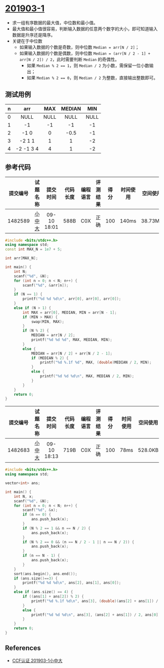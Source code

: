 # [201903-1](http://118.190.20.162/view.page?gpid=T89)

- 求一组有序数据的最大值，中位数和最小值。
- 最大值和最小值很容易，判断输入数据的任意两个数字的大小，即可知道输入数据是升序还是降序。
- 关键在于中位数
  - 如果输入数据的个数是奇数，则中位数 `Median = arr[N / 2]`；
  - 如果输入数据的个数是偶数，则中位数 `Median = (arr[N / 2 - 1] + arr[N / 2]) / 2`，此时需要判断 `Median` 的奇偶性。
    - 如果 `Median % 2 == 1`，则 `Median / 2` 为小数，需保留一位小数输出；
    - 如果 `Median % 2 == 0`，则 `Median / 2` 为整数，直接输出整数即可。

## 测试用例

|  n   |    arr    | MAX  | MEDIAN | MIN  |
| :--: | :-------: | :--: | :----: | :--: |
|  0   |   NULL    | NULL |  NULL  | NULL |
|  1   |    -1     |  -1  |   -1   |  -1  |
|  2   |   -1 0    |  0   |  -0.5  |  -1  |
|  3   |  -2 1 1   |  1   |   1    |  -2  |
|  4   | -2 -1 3 4 |  4   |   1    |  -2  |

## 参考代码

| 提交编号 |                      试题名称                      |  提交时间   | 代码长度 | 编程语言 | 评测结果 | 得分 | 时间使用 | 空间使用 |
| :------: | :------------------------------------------------: | :---------: | :------: | :------: | :------: | :--: | :------: | :------: |
| 1482589  | [小中大](http://118.190.20.162/view.page?gpid=T89) | 09-10 18:01 |   588B   |   C0X    |   正确   | 100  |  140ms   | 38.73MB  |

```c++
#include <bits/stdc++.h>
using namespace std;
const int MAX_N = 1e7 + 5;

int arr[MAX_N];

int main() {
	int N;
	scanf("%d", &N);
	for (int n = 0; n < N; n++) {
		scanf("%d", &arr[n]);
	}
	if (N == 1) {
		printf("%d %d %d\n", arr[0], arr[0], arr[0]);
	}
	else if (N > 1) {
		int MAX = arr[0], MEDIAN, MIN = arr[N - 1];
		if (MIN > MAX) {
			swap(MIN, MAX);
		}
		if (N % 2) {
			MEDIAN = arr[N / 2];
			printf("%d %d %d", MAX, MEDIAN, MIN);
		}
		else {
			MEDIAN = arr[N / 2] + arr[N / 2 - 1];
			if (MEDIAN % 2) {
				printf("%d %.1f %d", MAX, (double)MEDIAN / 2, MIN);
			}
			else {
				printf("%d %d %d\n", MAX, MEDIAN / 2, MIN);
			}
		}
	}
	return 0;
}

```

| 提交编号 |                      试题名称                      |  提交时间   | 代码长度 | 编程语言 | 评测结果 | 得分 | 时间使用 | 空间使用 |
| :------: | :------------------------------------------------: | :---------: | :------: | :------: | :------: | :--: | :------: | :------: |
| 1482683  | [小中大](http://118.190.20.162/view.page?gpid=T89) | 09-10 18:13 |   719B   |   C0X    |   正确   | 100  |   78ms   | 528.0KB  |

```c++
#include <bits/stdc++.h>
using namespace std;

vector<int> ans;

int main() {
	int N, x;
	scanf("%d", &N);
	for (int n = 0; n < N; n++) {
		scanf("%d", &x);
		if (n == 0) {
			ans.push_back(x);
		}
		if (N % 2 == 1 && n == N / 2) {
			ans.push_back(x);
		}
		if (N % 2 == 0 && (n == N / 2 - 1 || n == N / 2)) {
			ans.push_back(x);
		}
		if (n == N - 1) {
			ans.push_back(x);
		}
	}
	sort(ans.begin(), ans.end());
	if (ans.size()==3) {
		printf("%d %d %d\n", ans[2], ans[1], ans[0]);
	}
	else if (ans.size() == 4) {
		if ((ans[1] + ans[2]) % 2) {
			printf("%d %.1f %d\n", ans[3], (double)(ans[2] + ans[1]) / 2, ans[0]);
		}
		else {
			printf("%d %d %d\n", ans[3], (ans[2] + ans[1]) / 2, ans[0]);
		}
	}
	return 0;
}

```

## References

- [CCF认证 201903-1小中大](https://blog.csdn.net/richenyunqi/article/details/89185035)

